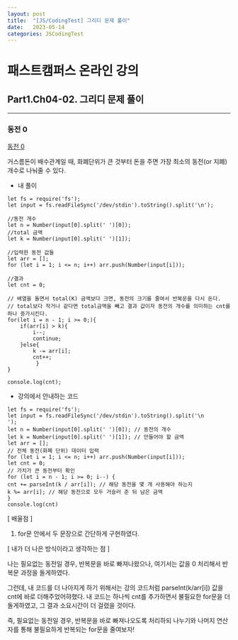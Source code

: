 ```yaml
---
layout: post
title:  "[JS/CodingTest] 그리디 문제 풀이"
date:   2023-05-14
categories: JSCodingTest
---
```


# 패스트캠퍼스 온라인 강의 
## Part1.Ch04-02. 그리디 문제 풀이

--- 

### 동전 0

[동전 0](https://www.acmicpc.net/problem/11047) 
 
거스름돈이 배수관계일 때, 화폐단위가 큰 것부터 돈을 주면 가장 최소의 동전(or 지폐) 개수로 나눠줄 수 있다.


* 내 풀이

```
let fs = require('fs');
let input = fs.readFileSync('/dev/stdin').toString().split('\n');

//동전 개수
let n = Number(input[0].split(' ')[0]); 
//total 금액
let k = Number(input[0].split(' ')[1]);

//입력한 동전 값들
let arr = [];
for (let i = 1; i <= n; i++) arr.push(Number(input[i]));

//결과 
let cnt = 0;

// 배열을 돌면서 total(K) 금액보다 크면, 동전의 크기를 줄여서 반복문을 다시 돈다.
// total보다 작거나 같다면 total금액을 빼고 결과 값이자 동전의 개수를 의미하는 cnt를 하나 증가시킨다.
for(let i = n - 1; i >= 0;){
    if(arr[i] > k){
        i--;
        continue;
    }else{
        k -= arr[i]; 
        cnt++;
         }
}

console.log(cnt);

```

* 강의에서 안내하는 코드

```
let fs = require('fs');
let input = fs.readFileSync('/dev/stdin').toString().split('\n
');
let n = Number(input[0].split(' ')[0]); // 동전의 개수
let k = Number(input[0].split(' ')[1]); // 만들어야 할 금액
let arr = [];
// 전체 동전(화폐 단위) 데이터 입력
for (let i = 1; i <= n; i++) arr.push(Number(input[i]));
let cnt = 0;
// 가치가 큰 동전부터 확인
for (let i = n - 1; i >= 0; i--) {
cnt += parseInt(k / arr[i]); // 해당 동전을 몇 개 사용해야 하는지
k %= arr[i]; // 해당 동전으로 모두 거슬러 준 뒤 남은 금액
}
console.log(cnt)
```

[ 배울점 ]

1. for문 안에서 두 문장으로 간단하게 구현하였다.

[ 내가 더 나은 방식이라고 생각하는 점 ]

나는 필요없는 동전일 경우, 반복문을 바로 빠져나왔으나, 여기서는 값을 0 처리해서 반복문 과정을 
돌게하였다.

그런데, 내 코드를 더 나아지게 하기 위해서는 강의 코드처럼 parseInt(k/arr[i]) 값을 cnt에 바로 더해주었어햐했다.
내 코드는 하나씩 cnt를 추가하면서 불필요한 for문을 더 돌게하였고, 그 결과 소요시간이 더 걸렸을 것이다.

즉, 필요없는 동전일 경우, 반복문을 바로 빠져나오도록 처리하되 나누기와 나머지 연산자를 통해
불필요하게 반복되는 for문을 줄여보자!


